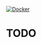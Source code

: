 [![Docker](https://github.com/Dofamin/OPS-Manager-Docker/actions/workflows/docker-image-build-publish.yml/badge.svg)](https://github.com/Dofamin/OPS-Manager-Docker/actions/workflows/docker-image-build-publish.yml)

# TODO
